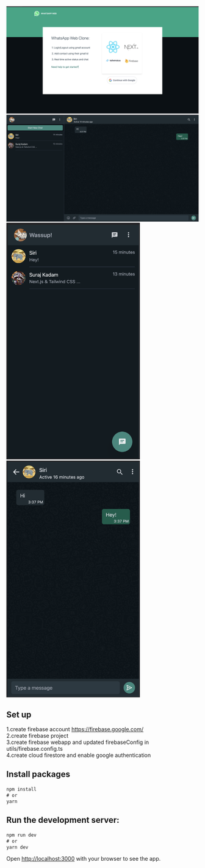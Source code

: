 <img src="/output-images/1.png" style="width:700px" />
<img src="/output-images/2.png" style="width:700px" />
<div>
  <img src="/output-images/3.png" style="width:350px" />
  <img src="/output-images/4.png" style="width:350px" />
</div>

## Set up

1.create firebase account https://firebase.google.com/ <br/>
2.create firebase project <br/>
3.create firebase webapp and updated firebaseConfig in utils/firebase.config.ts <br/>
4.create cloud firestore and enable google authentication <br/>

## Install packages

```
npm install
# or
yarn
```

## Run the development server:

```
npm run dev
# or
yarn dev
```

Open [http://localhost:3000](http://localhost:3000) with your browser to see the app.
